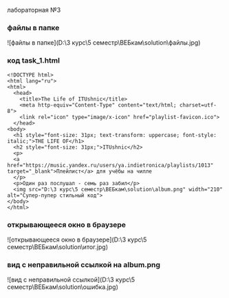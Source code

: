 лабораторная №3
### файлы в папке
![файлы в папке](D:\3 курс\5 семестр\ВЕБкам\solution\файлы.jpg)
### код task_1.html
```
<!DOCTYPE html>
<html lang="ru">
<html>
  <head>
    <title>The Life of ITUshnic</title>
    <meta http-equiv="Content-Type" content="text/html; charset=utf-8"> 
    <link rel="icon" type="image/x-icon" href="playlist-favicon.ico">
  </head>
<body>
  <h1 style="font-size: 31px; text-transform: uppercase; font-style: italic;">THE LIFE OF</h1>
  <h2 style="font-size: 31px;">ITUshnic</h2>
  <p>
  <a href="https://music.yandex.ru/users/ya.indietronica/playlists/1013" target="_blank">Плейлист</a> для учёбы на чилле
  </p>
  <p>Один раз послушал - семь раз забил</p>
  <img src="D:\3 курс\5 семестр\ВЕБкам\solution\album.png" width="210" alt="Супер-пупер стильный код">
</body>
</html>
```
### открывающееся окно в браузере
![открывающееся окно в браузере](D:\3 курс\5 семестр\ВЕБкам\solution\итог.jpg)
### вид с неправильной ссылкой на album.png
![вид с неправильной ссылкой](D:\3 курс\5 семестр\ВЕБкам\solution\ошибка.jpg)
